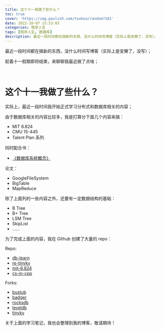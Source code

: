 ```yaml
---
title: 这个十一我做了些什么？
toc: true
cover: 'https://img.paulzzh.com/touhou/random?101'
date: 2022-10-07 15:53:03
categories: 程序人生
tags: [程序人生, 数据库]
description: 最近一段时间都在搞新的东西，没什么时间写博客（实际上是变懒了，没写）。趁着十一假期即将结束，来聊聊我最近做了点啥。
---
```


最近一段时间都在搞新的东西，没什么时间写博客（实际上是变懒了，没写）；

趁着十一假期即将结束，来聊聊我最近做了点啥；

<br/>

<!--more-->

# **这个十一我做了些什么？**

实际上，最近一段时间我开始正式学习分布式和数据库相关的内容；

由于数据库相关的内容比较多，我是打算分下面几个内容来搞：

-   MIT 6.824
-   CMU 15-445
-   Talent Plan 系列

同时配合书：

-   [《数据库系统概念》](https://book.douban.com/subject/10548379/)

论文：

-   GoogleFileSystem
-   BigTable
-   MapReduce

除了上面列的一些内容之外，还要有一定数据结构的基础：

-   B Tree
-   B+ Tree
-   LSM Tree
-   SkipList
-   ……

为了完成上面的内容，我在 Github 创建了大量的 repo：

Repo:

-   [db-learn](https://github.com/JasonkayZK/db-learn)
-   [re-tinykv](https://github.com/JasonkayZK/re-tinykv)
-   [mit-6.824](https://github.com/JasonkayZK/mit-6.824)
-   [cs-in-cpp](https://github.com/JasonkayZK/cs-in-cpp)

Forks:

-   [bustub](https://github.com/JasonkayZK/bustub)
-   [badger](https://github.com/JasonkayZK/badger)
-   [rocksdb](https://github.com/JasonkayZK/rocksdb)
-   [leveldb](https://github.com/JasonkayZK/leveldb)
-   [tinykv](https://github.com/JasonkayZK/tinykv)

关于上面的学习笔记，我也会整理到我的博客，敬请期待！

<br/>
